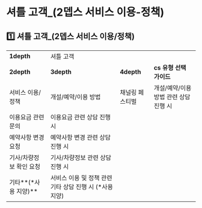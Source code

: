 # 셔틀 고객_(2뎁스 서비스 이용-정책)

**1️⃣ 셔틀 고객\_(2뎁스 서비스 이용/정책)**
------------------------------

|  |  |  |  |
| --- | --- | --- | --- |
| **1depth** | 셔틀 고객 | | |
| **2depth** | **3depth** | **4depth** | ****cs** 유형 선택 가이드** |
| 서비스 이용/  정책 | 개설/예약/이용 방법 | 채널링 페스티벌 | 개설/예약/이용 방법 관련 상담 진행 시 |
| 이용요금 관련 문의 | 이용요금 관련 상담 진행 시 |
| 예약사항 변경 요청 | 예약사항 변경 관련 상담 진행 시 |
| 기사/차량정보 확인 요청 | 기사/차량정보 관련 상담 진행 시 |
| 기타**(\*사용 지양)** | 서비스 이용 및 정책 관련 기타 상담 진행 시  (\*사용 지양) |